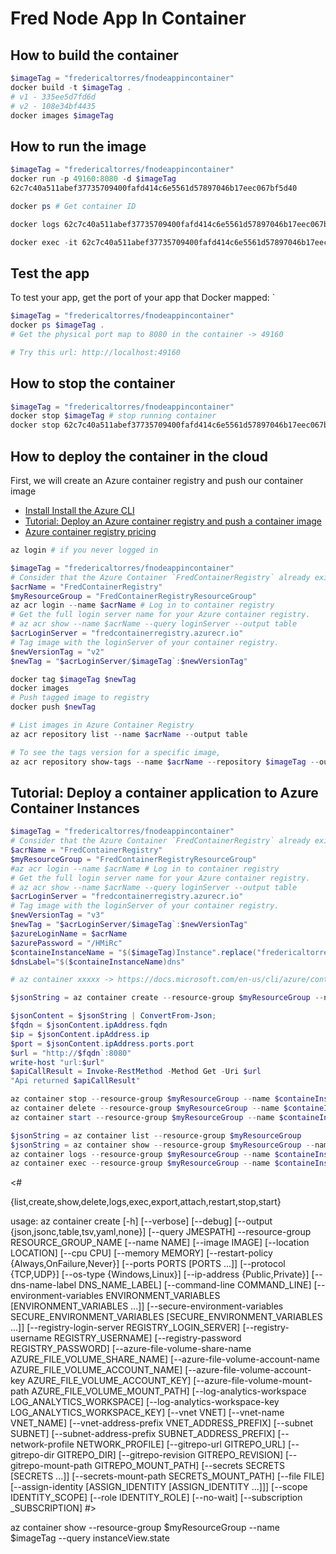 # Fred Node App In Container

## How to build the container

```powershell
$imageTag = "fredericaltorres/fnodeappincontainer"
docker build -t $imageTag .
# v1 - 335ee5d7fd6d
# v2 - 108e34bf4435 
docker images $imageTag
```

## How to run the image

```powershell
$imageTag = "fredericaltorres/fnodeappincontainer"
docker run -p 49160:8080 -d $imageTag
62c7c40a511abef37735709400fafd414c6e5561d57897046b17eec067bf5d40

docker ps # Get container ID

docker logs 62c7c40a511abef37735709400fafd414c6e5561d57897046b17eec067bf5d40    # Print app output

docker exec -it 62c7c40a511abef37735709400fafd414c6e5561d57897046b17eec067bf5d40 /bin/bash # Enter the container

```

## Test the app
To test your app, get the port of your app that Docker mapped:
`
```powershell
$imageTag = "fredericaltorres/fnodeappincontainer"
docker ps $imageTag .
# Get the physical port map to 8080 in the container -> 49160

# Try this url: http://localhost:49160
```

## How to stop the container
```powershell
$imageTag = "fredericaltorres/fnodeappincontainer"
docker stop $imageTag # stop running container
docker stop 62c7c40a511abef37735709400fafd414c6e5561d57897046b17eec067bf5d40
```

## How to deploy the container in the cloud

First, we will create an Azure container registry and push our container image

- [Install Install the Azure CLI](https://docs.microsoft.com/en-us/cli/azure/install-azure-cli?view=azure-cli-latest)
- [Tutorial: Deploy an Azure container registry and push a container image](https://docs.microsoft.com/en-us/azure/container-instances/container-instances-tutorial-prepare-acr)
- [Azure container registry pricing](https://azure.microsoft.com/en-us/pricing/details/container-registry/)


```powershell
az login # if you never logged in

$imageTag = "fredericaltorres/fnodeappincontainer"
# Consider that the Azure Container `FredContainerRegistry` already exist
$acrName = "FredContainerRegistry"
$myResourceGroup = "FredContainerRegistryResourceGroup"
az acr login --name $acrName # Log in to container registry
# Get the full login server name for your Azure container registry. 
# az acr show --name $acrName --query loginServer --output table
$acrLoginServer = "fredcontainerregistry.azurecr.io"
# Tag image with the loginServer of your container registry. 
$newVersionTag = "v2"
$newTag = "$acrLoginServer/$imageTag`:$newVersionTag"

docker tag $imageTag $newTag 
docker images
# Push tagged image to registry
docker push $newTag

# List images in Azure Container Registry
az acr repository list --name $acrName --output table

# To see the tags version for a specific image, 
az acr repository show-tags --name $acrName --repository $imageTag --output table

```

## Tutorial: Deploy a container application to Azure Container Instances

```powershell
$imageTag = "fredericaltorres/fnodeappincontainer"
# Consider that the Azure Container `FredContainerRegistry` already exist
$acrName = "FredContainerRegistry"
$myResourceGroup = "FredContainerRegistryResourceGroup"
#az acr login --name $acrName # Log in to container registry
# Get the full login server name for your Azure container registry. 
# az acr show --name $acrName --query loginServer --output table
$acrLoginServer = "fredcontainerregistry.azurecr.io"
# Tag image with the loginServer of your container registry. 
$newVersionTag = "v3"
$newTag = "$acrLoginServer/$imageTag`:$newVersionTag"
$azureLoginName = $acrName
$azurePassword = "/HMiRc"
$containeInstanceName = "$($imageTag)Instance".replace("fredericaltorres/","").ToLower()
$dnsLabel="$($containeInstanceName)dns"

# az container xxxxx -> https://docs.microsoft.com/en-us/cli/azure/container?view=azure-cli-latest#az-container-delete

$jsonString = az container create --resource-group $myResourceGroup --name $containeInstanceName --image $newTag --cpu 1 --memory 1 --registry-login-server $acrLoginServer --registry-username $azureLoginName --registry-password $azurePassword  --ports 8080 --os-type Linux --dns-name-label $dnsLabel

$jsonContent = $jsonString | ConvertFrom-Json;
$fqdn = $jsonContent.ipAddress.fqdn
$ip = $jsonContent.ipAddress.ip
$port = $jsonContent.ipAddress.ports.port
$url = "http://$fqdn`:8080"
write-host "url:$url"
$apiCallResult = Invoke-RestMethod -Method Get -Uri $url
"Api returned $apiCallResult"

az container stop --resource-group $myResourceGroup --name $containeInstanceName
az container delete --resource-group $myResourceGroup --name $containeInstanceName --yes
az container start --resource-group $myResourceGroup --name $containeInstanceName

$jsonString = az container list --resource-group $myResourceGroup
$jsonString = az container show --resource-group $myResourceGroup --name $containeInstanceName
az container logs --resource-group $myResourceGroup --name $containeInstanceName
az container exec --resource-group $myResourceGroup --name $containeInstanceName --exec-command "/bin/bash"

```

<#

  {list,create,show,delete,logs,exec,export,attach,restart,stop,start}

usage: az container create [-h] [--verbose] [--debug]
                           [--output {json,jsonc,table,tsv,yaml,none}]
                           [--query JMESPATH] --resource-group
                           RESOURCE_GROUP_NAME [--name NAME] [--image IMAGE]
                           [--location LOCATION] [--cpu CPU] [--memory MEMORY]
                           [--restart-policy {Always,OnFailure,Never}]
                           [--ports PORTS [PORTS ...]] [--protocol {TCP,UDP}]
                           [--os-type {Windows,Linux}]
                           [--ip-address {Public,Private}]
                           [--dns-name-label DNS_NAME_LABEL]
                           [--command-line COMMAND_LINE]
                           [--environment-variables ENVIRONMENT_VARIABLES [ENVIRONMENT_VARIABLES ...]]
                           [--secure-environment-variables SECURE_ENVIRONMENT_VARIABLES [SECURE_ENVIRONMENT_VARIABLES ...]]
                           [--registry-login-server REGISTRY_LOGIN_SERVER]
                           [--registry-username REGISTRY_USERNAME]
                           [--registry-password REGISTRY_PASSWORD]
                           [--azure-file-volume-share-name AZURE_FILE_VOLUME_SHARE_NAME]
                           [--azure-file-volume-account-name AZURE_FILE_VOLUME_ACCOUNT_NAME]
                           [--azure-file-volume-account-key AZURE_FILE_VOLUME_ACCOUNT_KEY]
                           [--azure-file-volume-mount-path AZURE_FILE_VOLUME_MOUNT_PATH]
                           [--log-analytics-workspace LOG_ANALYTICS_WORKSPACE]
                           [--log-analytics-workspace-key LOG_ANALYTICS_WORKSPACE_KEY]
                           [--vnet VNET] [--vnet-name VNET_NAME]
                           [--vnet-address-prefix VNET_ADDRESS_PREFIX]
                           [--subnet SUBNET]
                           [--subnet-address-prefix SUBNET_ADDRESS_PREFIX]
                           [--network-profile NETWORK_PROFILE]
                           [--gitrepo-url GITREPO_URL]
                           [--gitrepo-dir GITREPO_DIR]
                           [--gitrepo-revision GITREPO_REVISION]
                           [--gitrepo-mount-path GITREPO_MOUNT_PATH]
                           [--secrets SECRETS [SECRETS ...]]
                           [--secrets-mount-path SECRETS_MOUNT_PATH]
                           [--file FILE]
                           [--assign-identity [ASSIGN_IDENTITY [ASSIGN_IDENTITY ...]]]
                           [--scope IDENTITY_SCOPE] [--role IDENTITY_ROLE]
                           [--no-wait] [--subscription _SUBSCRIPTION]
#>


az container show --resource-group $myResourceGroup --name $imageTag --query instanceView.state

```
